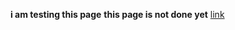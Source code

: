 **i am testing this page**
**this page is not done yet**
[link](https://github.com/strona-kotela/strona-kotela.github.io/blob/main/gra.zip?raw=true)
